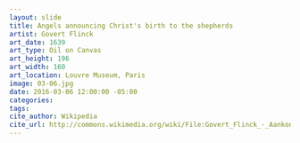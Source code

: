 ```yaml
---
layout: slide
title: Angels announcing Christ's birth to the shepherds
artist: Govert Flinck
art_date: 1639
art_type: Oil on Canvas
art_height: 196
art_width: 160
art_location: Louvre Museum, Paris
image: 03-06.jpg
date: 2016-03-06 12:00:00 -05:00
categories:
tags:
cite_author: Wikipedia
cite_url: http://commons.wikimedia.org/wiki/File:Govert_Flinck_-_Aankondiging_aan_de_herders.jpg
---
```

